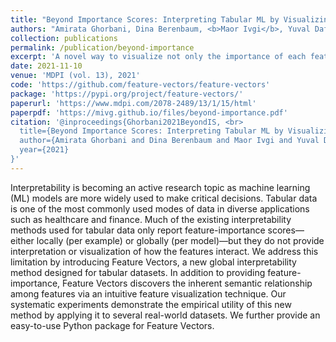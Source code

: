 ```yaml
---
title: "Beyond Importance Scores: Interpreting Tabular ML by Visualizing Feature Semantics"
authors: "Amirata Ghorbani, Dina Berenbaum, <b>Maor Ivgi</b>, Yuval Dafna and James Zou"
collection: publications
permalink: /publication/beyond-importance
excerpt: 'A novel way to visualize not only the importance of each feature in tabular data, but also the semantic meaning and relationships of features.'
date: 2021-11-10
venue: 'MDPI (vol. 13), 2021'
code: 'https://github.com/feature-vectors/feature-vectors'
package: 'https://pypi.org/project/feature-vectors/'
paperurl: 'https://www.mdpi.com/2078-2489/13/1/15/html'
paperpdf: 'https://mivg.github.io/files/beyond-importance.pdf'
citation: '@inproceedings{Ghorbani2021BeyondIS, <br>
  title={Beyond Importance Scores: Interpreting Tabular ML by Visualizing Feature Semantics}, <br>
  author={Amirata Ghorbani and Dina Berenbaum and Maor Ivgi and Yuval Dafna and James Zou}, <br>
  year={2021}
}'
---
```

Interpretability is becoming an active research topic as machine learning (ML) models are more widely used to make critical decisions. Tabular data is one of the most commonly used modes of data in diverse applications such as healthcare and finance. Much of the existing interpretability methods used for tabular data only report feature-importance scores—either locally (per example) or globally (per model)—but they do not provide interpretation or visualization of how the features interact. We address this limitation by introducing Feature Vectors, a new global interpretability method designed for tabular datasets. In addition to providing feature-importance, Feature Vectors discovers the inherent semantic relationship among features via an intuitive feature visualization technique. Our systematic experiments demonstrate the empirical utility of this new method by applying it to several real-world datasets. We further provide an easy-to-use Python package for Feature Vectors.